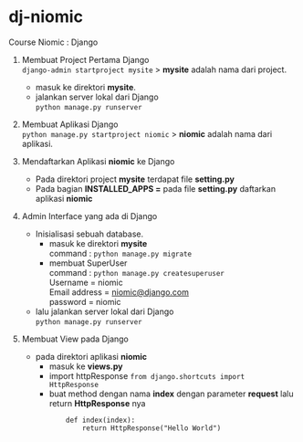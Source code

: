 # dj-niomic
Course Niomic : Django

1. Membuat Project Pertama Django\
    `django-admin startproject mysite` > **mysite** adalah nama dari project.
    

    - masuk ke direktori **mysite**.
    - jalankan server lokal dari Django\
        ` python manage.py runserver `

2. Membuat Aplikasi Django\
    `python manage.py startproject niomic` > **niomic** adalah nama dari aplikasi.

3. Mendaftarkan Aplikasi **niomic** ke Django
    - Pada direktori project **mysite** terdapat file **setting.py**
    - Pada bagian **INSTALLED_APPS =** pada file **setting.py** daftarkan aplikasi **niomic**

4. Admin Interface yang ada di Django
    - Inisialisasi sebuah database.
        - masuk ke direktori **mysite**\
            command : `python manage.py migrate` 
        - membuat SuperUser\
            command : `python manage.py createsuperuser`\
                Username = niomic\
                Email address = niomic@django.com\
                password = niomic
    - lalu jalankan server lokal dari Django\
        ` python manage.py runserver `

5. Membuat View pada Django
   - pada direktori aplikasi **niomic**
        - masuk ke **views.py** 
        - import httpResponse `from django.shortcuts import HttpResponse`
        - buat method dengan nama **index** dengan parameter **request** lalu return **HttpResponse** nya
            ```
                def index(index):
                    return HttpResponse("Hello World")
            ```

